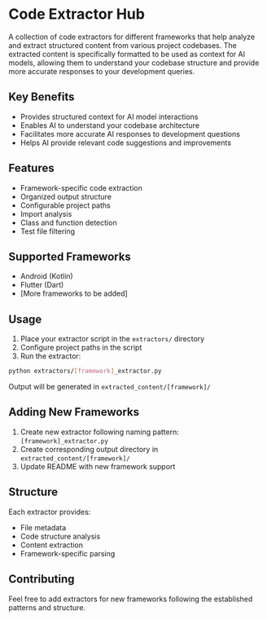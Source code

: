# Code Extractor Hub

A collection of code extractors for different frameworks that help analyze and extract structured content from various project codebases. The extracted content is specifically formatted to be used as context for AI models, allowing them to understand your codebase structure and provide more accurate responses to your development queries.

## Key Benefits

- Provides structured context for AI model interactions
- Enables AI to understand your codebase architecture
- Facilitates more accurate AI responses to development questions
- Helps AI provide relevant code suggestions and improvements

## Features

- Framework-specific code extraction
- Organized output structure
- Configurable project paths
- Import analysis
- Class and function detection
- Test file filtering

## Supported Frameworks

- Android (Kotlin)
- Flutter (Dart)
- [More frameworks to be added]

## Usage

1. Place your extractor script in the `extractors/` directory
2. Configure project paths in the script
3. Run the extractor:
```bash
python extractors/[framework]_extractor.py
```

Output will be generated in `extracted_content/[framework]/`

## Adding New Frameworks

1. Create new extractor following naming pattern: `[framework]_extractor.py`
2. Create corresponding output directory in `extracted_content/[framework]/`
3. Update README with new framework support

## Structure

Each extractor provides:
- File metadata
- Code structure analysis
- Content extraction
- Framework-specific parsing

## Contributing

Feel free to add extractors for new frameworks following the established patterns and structure.